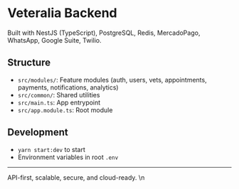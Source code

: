 # Veteralia Backend

Built with NestJS (TypeScript), PostgreSQL, Redis, MercadoPago, WhatsApp, Google Suite, Twilio.

## Structure
- `src/modules/`: Feature modules (auth, users, vets, appointments, payments, notifications, analytics)
- `src/common/`: Shared utilities
- `src/main.ts`: App entrypoint
- `src/app.module.ts`: Root module

## Development
- `yarn start:dev` to start
- Environment variables in root `.env`

---

API-first, scalable, secure, and cloud-ready.
\n

